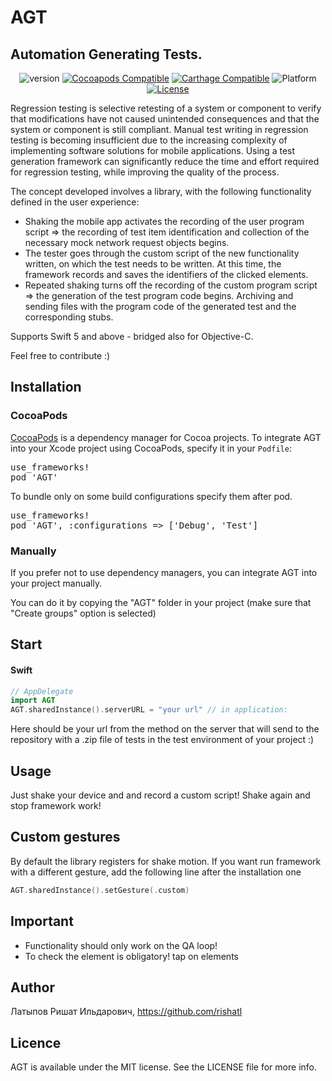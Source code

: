 # AGT
## Automation Generating Tests.

<p align="center">
<img alt="version" src="https://img.shields.io/badge/version-1.0.0-green.svg?style=flat-square" />
<a href="https://cocoapods.org/pods/AGT"><img alt="Cocoapods Compatible" src="https://img.shields.io/badge/carthage-compatible-4BC51D.svg?style=flat-square" /></a>
<a href="https://github.com/Carthage/Carthage"><img alt="Carthage Compatible" src="https://img.shields.io/badge/carthage-compatible-4BC51D.svg?style=flat-square" /></a>
<img alt="Platform" src="https://img.shields.io/badge/license-iOS-orange.svg?style=flat-square" />
<a href="https://opensource.org/licenses/MIT"><img alt="License" src="https://img.shields.io/badge/license-MIT-orange.svg?style=flat-square" /></a>
</p>


Regression testing is selective retesting of a system or component to verify that modifications have not caused unintended consequences and that the system or component is still compliant. Manual test writing in regression testing is becoming insufficient due to the increasing complexity of implementing software solutions for mobile applications. Using a test generation framework can significantly reduce the time and effort required for regression testing, while improving the quality of the process.

The concept developed involves a library, with the following functionality defined in the user experience:
- Shaking the mobile app activates the recording of the user program script => the recording of test item identification and collection of the necessary mock network request objects begins.
- The tester goes through the custom script of the new functionality written, on which the test needs to be written. At this time, the framework records and saves the identifiers of the clicked elements.
- Repeated shaking turns off the recording of the custom program script => the generation of the test program code begins. Archiving and sending files with the program code of the generated test and the corresponding stubs.

Supports Swift 5 and above - bridged also for Objective-C.

Feel free to contribute :)

## Installation

### CocoaPods

[CocoaPods](http://cocoapods.org) is a dependency manager for Cocoa projects. To integrate AGT into your Xcode project using CocoaPods, specify it in your `Podfile`:

<pre>
use_frameworks!
pod 'AGT'
</pre>

To bundle only on some build configurations specify them after pod.

<pre>
use_frameworks!
pod 'AGT', :configurations => ['Debug', 'Test']
</pre>

### Manually

If you prefer not to use dependency managers, you can integrate AGT into your project manually.

You can do it by copying the "AGT" folder in your project (make sure that "Create groups" option is selected)

## Start

#### Swift
```swift
// AppDelegate
import AGT
AGT.sharedInstance().serverURL = "your url" // in application:
```

Here should be your url from the method on the server that will send to the repository with a .zip file of tests in the test environment of your project :) 

</pre>

## Usage 

Just shake your device and and record a custom script! 
Shake again and stop framework work!

## Custom gestures

By default the library registers for shake motion. If you want run framework with a different gesture, add the following line after the installation one
```swift
AGT.sharedInstance().setGesture(.custom)
```

## Important

- Functionality should only work on the QA loop!
- To check the element is obligatory! tap on elements

## Author

Латыпов Ришат Ильдарович, https://github.com/rishatl

## Licence

AGT is available under the MIT license. See the LICENSE file for more info.
